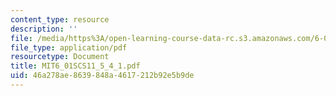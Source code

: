 ```yaml
---
content_type: resource
description: ''
file: /media/https%3A/open-learning-course-data-rc.s3.amazonaws.com/6-01sc-introduction-to-electrical-engineering-and-computer-science-i-spring-2011/46a278ae8639848a4617212b92e5b9de_MIT6_01SCS11_5_4_1.pdf
file_type: application/pdf
resourcetype: Document
title: MIT6_01SCS11_5_4_1.pdf
uid: 46a278ae-8639-848a-4617-212b92e5b9de
---
```

